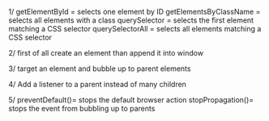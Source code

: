 1/
getElementById = selects one element by ID
getElementsByClassName = selects all elements with a class
querySelector = selects the first element matching a CSS selector
querySelectorAll = selects all elements matching a CSS selector

2/
first of all create an element than append it into window

3/
target an element and bubble up to parent elements

4/
Add a listener to a parent instead of many children

5/
preventDefault()= stops the default browser action
stopPropagation()= stops the event from bubbling up to parents
